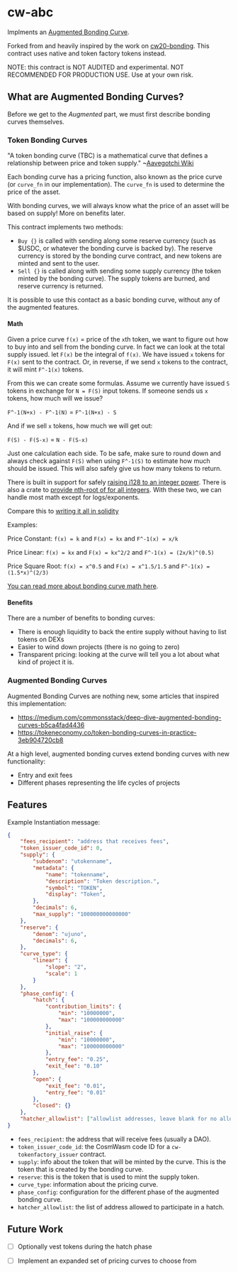 # cw-abc

Implments an [Augmented Bonding Curve](https://medium.com/commonsstack/deep-dive-augmented-bonding-curves-b5ca4fad4436).

Forked from and heavily inspired by the work on [cw20-bonding](https://github.com/cosmwasm/cw-tokens/tree/main/contracts/cw20-bonding). This contract uses native and token factory tokens instead.

NOTE: this contract is NOT AUDITED and experimental. NOT RECOMMENDED FOR PRODUCTION USE. Use at your own risk.

## What are Augmented Bonding Curves?
Before we get to the *Augmented* part, we must first describe bonding curves themselves.

### Token Bonding Curves

"A token bonding curve (TBC) is a mathematical curve that defines a relationship between price and token supply." ~[Aavegotchi Wiki](https://wiki.aavegotchi.com/en/curve)

Each bonding curve has a pricing function, also known as the price curve (or `curve_fn` in our implementation). The `curve_fn` is used to determine the price of the asset.

With bonding curves, we will always know what the price of an asset will be based on supply! More on benefits later.

This contract implements two methods:
- `Buy {}` is called with sending along some reserve currency (such as $USDC, or whatever the bonding curve is backed by). The reserve currency is stored by the bonding curve contract, and new tokens are minted and sent to the user.
- `Sell {}` is called along with sending some supply currency (the token minted by the bonding curve). The supply tokens are burned, and reserve currency is returned.

It is possible to use this contact as a basic bonding curve, without any of the augmented features.

#### Math

Given a price curve `f(x)` = price of the `x`th token, we want to figure out how to buy into and sell from the bonding curve. In fact we can look at the total supply issued. let `F(x)` be the integral of `f(x)`. We have issued `x` tokens for `F(x)` sent to the contract. Or, in reverse, if we send `x` tokens to the contract, it will mint `F^-1(x)` tokens.

From this we can create some formulas. Assume we currently have issued `S` tokens in exchange for `N = F(S)` input tokens. If someone sends us `x` tokens, how much will we issue?

`F^-1(N+x) - F^-1(N)` = `F^-1(N+x) - S`

And if we sell `x` tokens, how much we will get out:

`F(S) - F(S-x)` = `N - F(S-x)`

Just one calculation each side. To be safe, make sure to round down and always check against `F(S)` when using `F^-1(S)` to estimate how much should be issued. This will also safely give us how many tokens to return.

There is built in support for safely [raising i128 to an integer power](https://doc.rust-lang.org/std/primitive.i128.html#method.checked_pow). There is also a crate to [provide nth-root of for all integers](https://docs.rs/num-integer/0.1.43/num_integer/trait.Roots.html). With these two, we can handle most math except for logs/exponents.

Compare this to [writing it all in solidity](https://github.com/OpenZeppelin/openzeppelin-contracts/blob/7b7ff729b82ea73ea168e495d9c94cb901ae95ce/contracts/math/Power.sol)

Examples:

Price Constant: `f(x) = k` and `F(x) = kx` and `F^-1(x) = x/k`

Price Linear: `f(x) = kx` and `F(x) = kx^2/2` and `F^-1(x) = (2x/k)^(0.5)`

Price Square Root: `f(x) = x^0.5` and `F(x) = x^1.5/1.5` and `F^-1(x) = (1.5*x)^(2/3)`

[You can read more about bonding curve math here](https://yos.io/2018/11/10/bonding-curves/).

#### Benefits

There are a number of benefits to bonding curves:
- There is enough liquidity to back the entire supply without having to list tokens on DEXs
- Easier to wind down projects (there is no going to zero)
- Transparent pricing: looking at the curve will tell you a lot about what kind of project it is.

### Augmented Bonding Curves

Augmented Bonding Curves are nothing new, some articles that inspired this implementation:
- https://medium.com/commonsstack/deep-dive-augmented-bonding-curves-b5ca4fad4436
- https://tokeneconomy.co/token-bonding-curves-in-practice-3eb904720cb8

At a high level, augmented bonding curves extend bonding curves with new functionality:
- Entry and exit fees
- Different phases representing the life cycles of projects

## Features

Example Instantiation message:

``` json
{
    "fees_recipient": "address that receives fees",
    "token_issuer_code_id": 0,
    "supply": {
        "subdenom": "utokenname",
        "metadata": {
            "name": "tokenname",
            "description": "Token description.",
            "symbol": "TOKEN",
            "display": "Token",
        },
        "decimals": 6,
        "max_supply": "100000000000000"
    },
    "reserve": {
        "denom": "ujuno",
        "decimals": 6,
    },
    "curve_type": {
        "linear": {
            "slope": "2",
            "scale": 1
        }
    },
    "phase_config": {
        "hatch": {
            "contribution_limits": {
                "min": "10000000",
                "max": "100000000000"
            },
            "initial_raise": {
                "min": "10000000",
                "max": "100000000000"
            },
            "entry_fee": "0.25",
            "exit_fee": "0.10"
        },
        "open": {
            "exit_fee": "0.01",
            "entry_fee": "0.01"
        },
        "closed": {}
    },
    "hatcher_allowlist": ["allowlist addresses, leave blank for no allowlist"],
}
```

- `fees_recipient`: the address that will receive fees (usually a DAO).
- `token_issuer_code_id`: the CosmWasm code ID for a `cw-tokenfactory_issuer` contract.
- `supply`: info about the token that will be minted by the curve. This is the token that is created by the bonding curve.
- `reserve`: this is the token that is used to mint the supply token.
- `curve_type`: information about the pricing curve.
- `phase_config`: configuration for the different phase of the augmented bonding curve.
- `hatcher_allowlist`: the list of address allowed to participate in a hatch.

## Future Work
- [ ] Optionally vest tokens during the hatch phase
- [ ] Implement an expanded set of pricing curves to choose from

